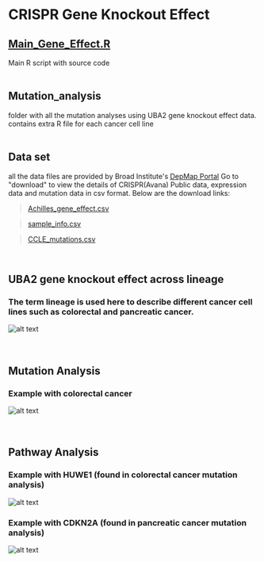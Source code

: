 # CRISPR Gene Knockout Effect

## [Main_Gene_Effect.R](https://github.com/jameshyojaelee/Gene_knockout_effect/raw/main/Main_Gene_effect.R)
Main R script with source code <br />
<br />

## Mutation_analysis
folder with all the mutation analyses using UBA2 gene knockout effect data. contains extra R file for each cancer cell line <br />
<br />

## Data set
all the data files are provided by Broad Institute's [DepMap Portal](https://depmap.org/portal/)
Go to "download" to view the details of CRISPR(Avana) Public data, expression data and mutation data in csv format. Below are the download links:

>[Achilles_gene_effect.csv](https://ndownloader.figshare.com/files/25494359)

>[sample_info.csv](https://ndownloader.figshare.com/files/25494443)

>[CCLE_mutations.csv](https://ndownloader.figshare.com/files/25494419)

<br />

## UBA2 gene knockout effect across lineage 
### **The term lineage is used here to describe different cancer cell lines such as colorectal and pancreatic cancer.**
![alt text](https://github.com/jameshyojaelee/gene_knockout_effect/blob/main/UBA2_gene_KO_effect_per_lineage.png)
<br />
<br />
<br />

## Mutation Analysis
### Example with colorectal cancer
![alt text](https://github.com/jameshyojaelee/gene_knockout_effect/blob/main/mutation_analysis/analysis%20results/colorectal.png)
<br />
<br />
<br />


## Pathway Analysis
### Example with HUWE1 (found in colorectal cancer mutation analysis) 
![alt text](https://github.com/jameshyojaelee/Gene_knockout_effect/blob/main/pathway_analysis/HUWE1/hsa04120.png)

### Example with CDKN2A (found in pancreatic cancer mutation analysis) 
![alt text](https://github.com/jameshyojaelee/Gene_knockout_effect/blob/main/pathway_analysis/CDKN2A/hsa04110.png)
